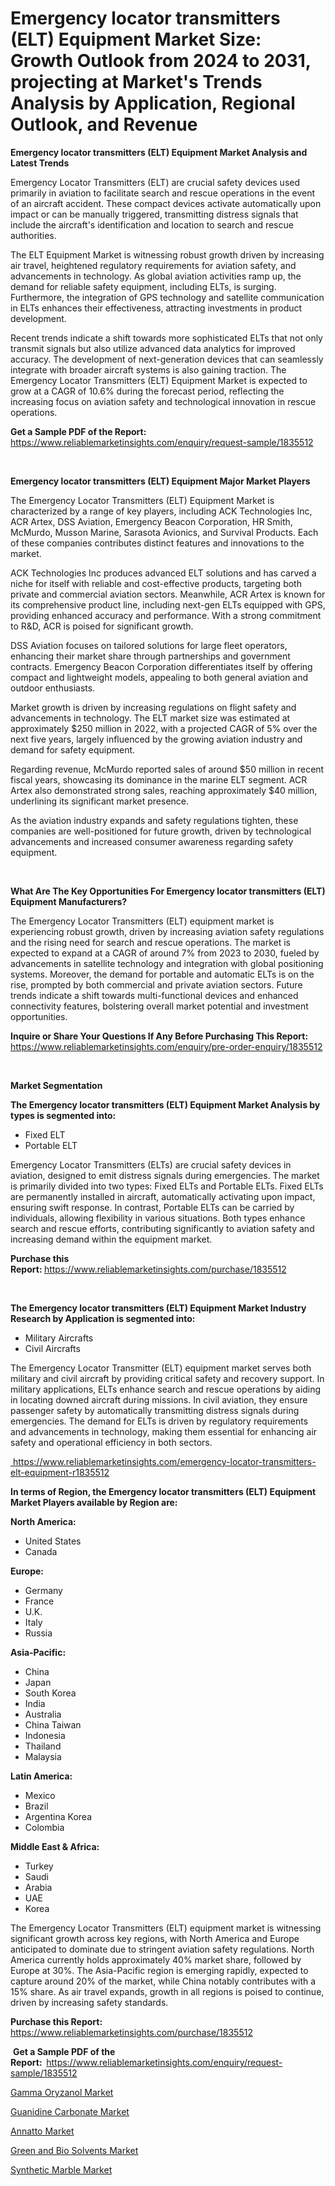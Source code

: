 <p><h1>Emergency locator transmitters (ELT) Equipment Market Size: Growth Outlook from 2024 to 2031, projecting at Market's Trends Analysis by Application, Regional Outlook, and Revenue</h1></p><p><strong>Emergency locator transmitters (ELT) Equipment Market Analysis and Latest Trends</strong></p>
<p><p>Emergency Locator Transmitters (ELT) are crucial safety devices used primarily in aviation to facilitate search and rescue operations in the event of an aircraft accident. These compact devices activate automatically upon impact or can be manually triggered, transmitting distress signals that include the aircraft's identification and location to search and rescue authorities. </p><p>The ELT Equipment Market is witnessing robust growth driven by increasing air travel, heightened regulatory requirements for aviation safety, and advancements in technology. As global aviation activities ramp up, the demand for reliable safety equipment, including ELTs, is surging. Furthermore, the integration of GPS technology and satellite communication in ELTs enhances their effectiveness, attracting investments in product development.</p><p>Recent trends indicate a shift towards more sophisticated ELTs that not only transmit signals but also utilize advanced data analytics for improved accuracy. The development of next-generation devices that can seamlessly integrate with broader aircraft systems is also gaining traction. The Emergency Locator Transmitters (ELT) Equipment Market is expected to grow at a CAGR of 10.6% during the forecast period, reflecting the increasing focus on aviation safety and technological innovation in rescue operations.</p></p>
<p><strong>Get a Sample PDF of the Report:&nbsp;</strong> <a href="https://www.reliablemarketinsights.com/enquiry/request-sample/1835512?utm_campaign=1575&utm_medium=2&utm_source=Github&utm_content=ia&utm_term=16102024&utm_id=emergency-locator-transmitters-elt-equipment">https://www.reliablemarketinsights.com/enquiry/request-sample/1835512</a></p>
<p>&nbsp;</p>
<p><strong>Emergency locator transmitters (ELT) Equipment Major Market Players</strong></p>
<p><p>The Emergency Locator Transmitters (ELT) Equipment Market is characterized by a range of key players, including ACK Technologies Inc, ACR Artex, DSS Aviation, Emergency Beacon Corporation, HR Smith, McMurdo, Musson Marine, Sarasota Avionics, and Survival Products. Each of these companies contributes distinct features and innovations to the market.</p><p>ACK Technologies Inc produces advanced ELT solutions and has carved a niche for itself with reliable and cost-effective products, targeting both private and commercial aviation sectors. Meanwhile, ACR Artex is known for its comprehensive product line, including next-gen ELTs equipped with GPS, providing enhanced accuracy and performance. With a strong commitment to R&D, ACR is poised for significant growth.</p><p>DSS Aviation focuses on tailored solutions for large fleet operators, enhancing their market share through partnerships and government contracts. Emergency Beacon Corporation differentiates itself by offering compact and lightweight models, appealing to both general aviation and outdoor enthusiasts.</p><p>Market growth is driven by increasing regulations on flight safety and advancements in technology. The ELT market size was estimated at approximately $250 million in 2022, with a projected CAGR of 5% over the next five years, largely influenced by the growing aviation industry and demand for safety equipment.</p><p>Regarding revenue, McMurdo reported sales of around $50 million in recent fiscal years, showcasing its dominance in the marine ELT segment. ACR Artex also demonstrated strong sales, reaching approximately $40 million, underlining its significant market presence.</p><p>As the aviation industry expands and safety regulations tighten, these companies are well-positioned for future growth, driven by technological advancements and increased consumer awareness regarding safety equipment.</p></p>
<p>&nbsp;</p>
<p><strong>What Are The Key Opportunities For Emergency locator transmitters (ELT) Equipment Manufacturers?</strong></p>
<p><p>The Emergency Locator Transmitters (ELT) equipment market is experiencing robust growth, driven by increasing aviation safety regulations and the rising need for search and rescue operations. The market is expected to expand at a CAGR of around 7% from 2023 to 2030, fueled by advancements in satellite technology and integration with global positioning systems. Moreover, the demand for portable and automatic ELTs is on the rise, prompted by both commercial and private aviation sectors. Future trends indicate a shift towards multi-functional devices and enhanced connectivity features, bolstering overall market potential and investment opportunities.</p></p>
<p><strong>Inquire or Share Your Questions If Any Before Purchasing This Report:</strong> <a href="https://www.reliablemarketinsights.com/enquiry/pre-order-enquiry/1835512?utm_campaign=1575&utm_medium=2&utm_source=Github&utm_content=ia&utm_term=16102024&utm_id=emergency-locator-transmitters-elt-equipment">https://www.reliablemarketinsights.com/enquiry/pre-order-enquiry/1835512</a></p>
<p>&nbsp;</p>
<p><strong>Market Segmentation</strong></p>
<p><strong>The Emergency locator transmitters (ELT) Equipment Market Analysis by types is segmented into:</strong></p>
<p><ul><li>Fixed ELT</li><li>Portable ELT</li></ul></p>
<p><p>Emergency Locator Transmitters (ELTs) are crucial safety devices in aviation, designed to emit distress signals during emergencies. The market is primarily divided into two types: Fixed ELTs and Portable ELTs. Fixed ELTs are permanently installed in aircraft, automatically activating upon impact, ensuring swift response. In contrast, Portable ELTs can be carried by individuals, allowing flexibility in various situations. Both types enhance search and rescue efforts, contributing significantly to aviation safety and increasing demand within the equipment market.</p></p>
<p><strong>Purchase this Report:&nbsp;</strong><a href="https://www.reliablemarketinsights.com/purchase/1835512?utm_campaign=1575&utm_medium=2&utm_source=Github&utm_content=ia&utm_term=16102024&utm_id=emergency-locator-transmitters-elt-equipment">https://www.reliablemarketinsights.com/purchase/1835512</a></p>
<p>&nbsp;</p>
<p><strong>The Emergency locator transmitters (ELT) Equipment Market Industry Research by Application is segmented into:</strong></p>
<p><ul><li>Military Aircrafts</li><li>Civil Aircrafts</li></ul></p>
<p><p>The Emergency Locator Transmitter (ELT) equipment market serves both military and civil aircraft by providing critical safety and recovery support. In military applications, ELTs enhance search and rescue operations by aiding in locating downed aircraft during missions. In civil aviation, they ensure passenger safety by automatically transmitting distress signals during emergencies. The demand for ELTs is driven by regulatory requirements and advancements in technology, making them essential for enhancing air safety and operational efficiency in both sectors.</p></p>
<p><a href="https://www.reliablemarketinsights.com/emergency-locator-transmitters-elt-equipment-r1835512?utm_campaign=1575&utm_medium=2&utm_source=Github&utm_content=ia&utm_term=16102024&utm_id=emergency-locator-transmitters-elt-equipment">&nbsp;https://www.reliablemarketinsights.com/emergency-locator-transmitters-elt-equipment-r1835512</a></p>
<p><strong>In terms of Region, the Emergency locator transmitters (ELT) Equipment Market Players available by Region are:</strong></p>
<p>
    <p> <strong> North America: </strong>
        <ul>
            <li>United States</li>
            <li>Canada</li>
        </ul>
        </p> 
    <p> <strong> Europe: </strong>
        <ul>
            <li>Germany</li>
            <li>France</li>
            <li>U.K.</li>
            <li>Italy</li>
            <li>Russia</li>
        </ul>
        </p> 
    <p> <strong> Asia-Pacific: </strong>
        <ul>
            <li>China</li>
            <li>Japan</li>
            <li>South Korea</li>
            <li>India</li>
            <li>Australia</li>
            <li>China Taiwan</li>
            <li>Indonesia</li>
            <li>Thailand</li>
            <li>Malaysia</li>
        </ul>
        </p> 
    <p> <strong> Latin America: </strong>
        <ul>
            <li>Mexico</li>
            <li>Brazil</li>
            <li>Argentina Korea</li>
            <li>Colombia</li>
        </ul>
        </p> 
    <p> <strong> Middle East & Africa: </strong>
        <ul>
            <li>Turkey</li>
            <li>Saudi</li>
            <li>Arabia</li>
            <li>UAE</li>
            <li>Korea</li>
        </ul>
    </p>
    </p>
<p><p>The Emergency Locator Transmitters (ELT) equipment market is witnessing significant growth across key regions, with North America and Europe anticipated to dominate due to stringent aviation safety regulations. North America currently holds approximately 40% market share, followed by Europe at 30%. The Asia-Pacific region is emerging rapidly, expected to capture around 20% of the market, while China notably contributes with a 15% share. As air travel expands, growth in all regions is poised to continue, driven by increasing safety standards.</p></p>
<p><strong>Purchase this Report: </strong><a href="https://www.reliablemarketinsights.com/purchase/1835512?utm_campaign=1575&utm_medium=2&utm_source=Github&utm_content=ia&utm_term=16102024&utm_id=emergency-locator-transmitters-elt-equipment">https://www.reliablemarketinsights.com/purchase/1835512</a></p>
<p>&nbsp;<strong>Get a Sample PDF of the Report:&nbsp;&nbsp;</strong><a href="https://www.reliablemarketinsights.com/enquiry/request-sample/1835512?utm_campaign=1575&utm_medium=2&utm_source=Github&utm_content=ia&utm_term=16102024&utm_id=emergency-locator-transmitters-elt-equipment">https://www.reliablemarketinsights.com/enquiry/request-sample/1835512</a></p>
<p><strong></strong></p>
<p><p><a href="https://www.linkedin.com/pulse/gamma-oryzanol-ecosystem-mapping-innovation-value-chains-2024-2031-afhnf?utm_campaign=1575&utm_medium=2&utm_source=Github&utm_content=ia&utm_term=16102024&utm_id=emergency-locator-transmitters-elt-equipment">Gamma Oryzanol Market</a></p><p><a href="https://www.linkedin.com/pulse/guanidine-carbonate-market-revolution-size-share-emerging-trends-q8wwf?utm_campaign=1575&utm_medium=2&utm_source=Github&utm_content=ia&utm_term=16102024&utm_id=emergency-locator-transmitters-elt-equipment">Guanidine Carbonate Market</a></p><p><a href="https://www.linkedin.com/pulse/annatto-market-investigation-industry-evolution-forecast-till-skxtf?utm_campaign=1575&utm_medium=2&utm_source=Github&utm_content=ia&utm_term=16102024&utm_id=emergency-locator-transmitters-elt-equipment">Annatto Market</a></p><p><a href="https://www.linkedin.com/pulse/surfing-green-bio-solvents-wave-riding-market-currents-2031-da30f?utm_campaign=1575&utm_medium=2&utm_source=Github&utm_content=ia&utm_term=16102024&utm_id=emergency-locator-transmitters-elt-equipment">Green and Bio Solvents Market</a></p><p><a href="https://www.linkedin.com/pulse/synthetic-marble-market-innovations-trends-comprehensive-study-8otzf?utm_campaign=1575&utm_medium=2&utm_source=Github&utm_content=ia&utm_term=16102024&utm_id=emergency-locator-transmitters-elt-equipment">Synthetic Marble Market</a></p></p>